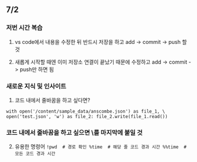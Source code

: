 ## 7/2 

### 저번 시간 복습
1. vs code에서 내용을 수정한 뒤 반드시 저장을 하고 add -> commit -> push 할 것

2. 새롭게 시작할 때엔 이미 저장소 연결이 끝났기 때문에 수정하고 add -> commit -> push만 하면 됨

### 새로운 지식 및 인사이트
1. 코드 내에서 줄바꿈을 하고 싶다면?

`with open('/content/sample_data/anscombe.json') as file_1, \
     open('test.json', 'w') as file_2:
      file_2.write(file_1.read())
      `
### 코드 내에서 줄바꿈을 하고 싶으면 \를 마지막에 붙일 것 


2. 유용한 명령어
`!pwd  # 경로 확인
%time  # 해당 줄 코드 경과 시간
%%time  # 모든 코드 경과 시간
`
